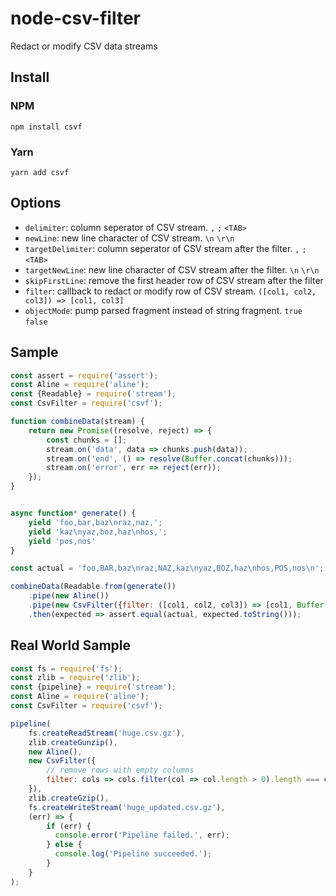 # node-csv-filter

Redact or modify CSV data streams

## Install

### NPM

```
npm install csvf
```

### Yarn

```
yarn add csvf
```

## Options

- `delimiter`: column seperator of CSV stream. `,` `;` `<TAB>`
- `newLine`: new line character of CSV stream. `\n` `\r\n`
- `targetDelimiter`: column seperator of CSV stream after the filter. `,` `;` `<TAB>`
- `targetNewLine`: new line character of CSV stream after the filter.  `\n` `\r\n`
- `skipFirstLine`: remove the first header row of CSV stream after the filter
- `filter`: callback to redact or modify row of CSV stream. `([col1, col2, col3]) => [col1, col3]`
- `objectMode`: pump parsed fragment instead of string fragment. `true` `false`


## Sample
```javascript
const assert = require('assert');
const Aline = require('aline');
const {Readable} = require('stream');
const CsvFilter = require('csvf');

function combineData(stream) {
    return new Promise((resolve, reject) => {
        const chunks = [];
        stream.on('data', data => chunks.push(data));
        stream.on('end', () => resolve(Buffer.concat(chunks)));
        stream.on('error', err => reject(err));
    });
}


async function* generate() {
    yield 'foo,bar,baz\nraz,naz,';
    yield 'kaz\nyaz,boz,haz\nhos,';
    yield 'pos,nos'
}

const actual = 'foo,BAR,baz\nraz,NAZ,kaz\nyaz,BOZ,haz\nhos,POS,nos\n';

combineData(Readable.from(generate())
    .pipe(new Aline())
    .pipe(new CsvFilter({filter: ([col1, col2, col3]) => [col1, Buffer.from(col2.toString().toUpperCase()), col3]})))
    .then(expected => assert.equal(actual, expected.toString()));
```

## Real World Sample
```javascript
const fs = require('fs');
const zlib = require('zlib');
const {pipeline} = require('stream');
const Aline = require('aline');
const CsvFilter = require('csvf');

pipeline(
    fs.createReadStream('huge.csv.gz'), 
    zlib.createGunzip(), 
    new Aline(), 
    new CsvFilter({
        // remove rows with empty columns
        filter: cols => cols.filter(col => col.length > 0).length === cols.length ? cols : null
    }),
    zlib.createGzip(),
    fs.createWriteStream('huge_updated.csv.gz'), 
    (err) => {
        if (err) {
          console.error('Pipeline failed.', err);
        } else {
          console.log('Pipeline succeeded.');
        }
    }
);
```